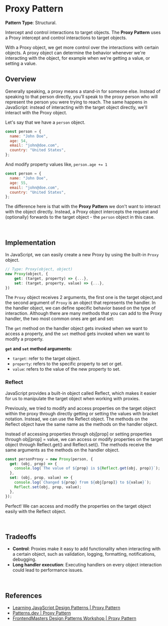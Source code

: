 # Proxy Pattern

**Pattern Type**: Structural.

Intercept and control interactions to target objects. The **Proxy Pattern** uses a Proxy intercept and control interactions to target objects.

With a Proxy object, we get more control over the interactions with certain objects. A proxy object can determine the behavior whenever we're interacting with the object, for example when we're getting a value, or setting a value.

## Overview

Generally speaking, a proxy means a stand-in for someone else. Instead of speaking to that person directly, you'll speak to the proxy person who will represent the person you were trying to reach. The same happens in JavaScript: instead of interacting with the target object directly, we'll interact with the Proxy object.

Let's say that we have a `person` object.

```js
const person = {
  name: "John Doe",
  age: 54,
  email: "john@doe.com",
  country: "United States",
};
```

And modify property values like, `person.age += 1`

```js
const person = {
  name: "John Doe",
  age: 55,
  email: "john@doe.com",
  country: "United States",
};
```

The difference here is that with the **Proxy Pattern** we don't want to interact with the object directly. Instead, a Proxy object intercepts the request and (optionally) forwards to the target object - the `person` object in this case.

<br>

## Implementation

In JavaScript, we can easily create a new Proxy by using the built-in `Proxy` object.

```js
// Type: Proxy(object, object)
new Proxy(object, {
    get: (target, property) => {...},
    set: (target, property, value) => {...},
})
```

The `Proxy` object receives 2 arguments, the first one is the target object,and the second argument of `Proxy` is an object that represents the handler. In the handler object, we can define specific behavior based on the type of interaction. Although there are many methods that you can add to the Proxy handler, the two most common ones are get and set:

The `get` method on the handler object gets invoked when we want to access a property, and the `set` method gets invoked when we want to modify a property.

**`get` and `set` method arguments:**

- `target`: refer to the target object.
- `property`: refers to the specific property to set or get.
- `value`: refers to the value of the new property to set.

### Reflect

JavaScript provides a built-in object called Reflect, which makes it easier for us to manipulate the target object when working with proxies.

Previously, we tried to modify and access properties on the target object within the proxy through directly getting or setting the values with bracket notation. Instead, we can use the Reflect object. The methods on the Reflect object have the same name as the methods on the handler object.

Instead of accessing properties through obj[prop] or setting properties through obj[prop] = value, we can access or modify properties on the target object through Reflect.get() and Reflect.set(). The methods receive the same arguments as the methods on the handler object.

```js
const personProxy = new Proxy(person, {
  get: (obj, prop) => {
    console.log(`The value of ${prop} is ${Reflect.get(obj, prop)}`);
  },
  set: (obj, prop, value) => {
    console.log(`Changed ${prop} from ${obj[prop]} to ${value}`);
    Reflect.set(obj, prop, value);
  },
});
```

Perfect! We can access and modify the properties on the target object easily with the Reflect object.

<br>

## Tradeoffs

- **Control**: Proxies make it easy to add functionality when interacting with a certain object, such as validation, logging, formatting, notifications, debugging.
- **Long handler execution**: Executing handlers on every object interaction could lead to performance issues.

<br>

## References

- [Learning JavaScript Design Patterns | Proxy Pattern](https://www.patterns.dev/posts/classic-design-patterns/#proxypatternjquery)
- [Patterns.dev | Proxy Pattern](https://www.patterns.dev/posts/proxy-pattern/)
- [FrontendMasters Design Patterns Workshop | Proxy Pattern](https://javascriptpatterns.vercel.app/patterns/design-patterns/proxy-pattern)